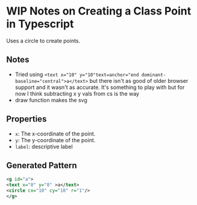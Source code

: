 # WIP Notes on Creating a Class Point in Typescript

Uses a circle  to create points.



## Notes
- Tried using `<text x="10" y="10"text=anchor="end dominant-baseline="central">a</text>` but there isn't as good of older browser support and it wasn't as accurate. It's something to play with but for now I think subtracting x y vals from cs is the way
- draw function makes the svg


## Properties

- `x`: The x-coordinate of the point.
- `y`: The y-coordinate of the point.
- `label`: descriptive label

## Generated Pattern
```svg
<g id="a">
<text x="8" y="8" >a</text>
<circle cx="10" cy="10" r="1"/>
</g>
```

